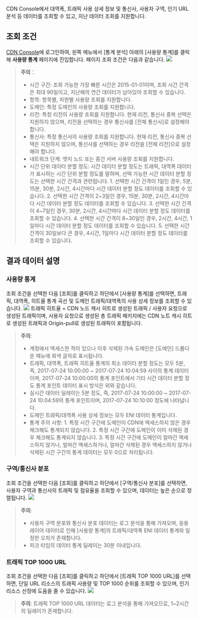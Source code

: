 CDN Console에서 대역폭, 트래픽 사용 상세 정보 및 통신사, 사용자 구역, 인기 URL 분석 등 데이터를 조회할 수 있고, 지난 데이터 조회를 지원합니다.

## 조회 조건
[CDN Console](https://console.cloud.tencent.com/cdn)에 로그인하여, 왼쪽 메뉴에서 [통계 분석] 아래의 [사용량 통계]를 클릭해 **사용량 통계** 페이지에 진입합니다. 페이지 조회 조건은 다음과 같습니다.
![](https://main.qcloudimg.com/raw/b9a81e04ea7e68b2a73de9bfe90273fb.png)
>**주의**：
> + 시간 구간: 조회 가능한 가장 빠른 시간은 2015-01-01이며, 조회 시간 간격은 최대 90일이고, 지난해의 연간 데이터가 남아있어 조회할 수 있습니다.
> + 항목: 항목별, 차원별 사용량 조회를 지원합니다.
> + 도메인: 특정 도메인의 사용량 조회를 지원합니다.
> + 리전: 특정 리전의 사용량 조회를 지원합니다. 현재 리전, 통신사 중복 선택은 지원하지 않으며, 리전을 선택하는 경우 통신사를 [전체 통신사]로 설정해야 합니다.
> + 통신사: 특정 통신사의 사용량 조회를 지원합니다. 현재 리전, 통신사 중복 선택은 지원하지 않으며, 통신사를 선택하는 경우 리전을 [전체 리전]으로 설정해야 합니다.
> + 네트워크 단계: 엣지 노드 또는 중간 서버 사용량 조회를 지원합니다.
> + 시간 단위 데이터 분할 정도: 시간 데이터 분할 정도는 트래픽, 대역폭 데이터가 표시하는 시간 단위 분할 정도를 말하며, 선택 가능한 시간 데이터 분할 정도는 선택한 시간 간격과 관련됩니다.
	1. 선택한 시간 간격이 1일인 경우, 5분, 15분, 30분, 2시간, 4시간마다 시간 데이터 분할 정도 데이터를 조회할 수 있습니다.
	2. 선택한 시간 간격이 2~3일인 경우, 15분, 30분, 2시간, 4시간마다 시간 데이터 분할 정도 데이터를 조회할 수 있습니다.
	3. 선택한 시간 간격이 4~7일인 경우, 30분, 2시간, 4시간마다 시간 데이터 분할 정도 데이터를 조회할 수 있습니다.
	4. 선택한 시간 간격이 8~30일인 경우, 2시간, 4시간, 1일마다 시간 데이터 분할 정도 데이터를 조회할 수 있습니다.
	5. 선택한 시간 간격이 30일보다 큰 경우, 4시간, 1일마다 시간 데이터 분할 정도 데이터를 조회할 수 있습니다.

## 결과 데이터 설명
### 사용량 통계
조회 조건을 선택한 다음 [조회]를 클릭하고 하단에서 [사용량 통계]를 선택하면, 트래픽, 대역폭, 히트율 통계 곡선 및 도메인 트래픽/대역폭의 사용 상세 정보를 조회할 수 있습니다.
![](https://main.qcloudimg.com/raw/592a15c44b3f535869401518830c6115.png)
트래픽 히트율 = CDN 노드 캐시 히트로 생성된 트래픽 / 사용자 요청으로 생성된 트래픽이며, 사용자 요청으로 생성된 총 트래픽 패키지에는 CDN 노트 캐시 히트로 생성된 트래픽과 Origin-pull로 생성된 트래픽이 포함됩니다.

> **주의**:
> + 계정에서 액세스한 적이 있으나 이후 삭제된 가속 도메인은 [도메인] 드롭다운 메뉴에 회색 글자로 표시됩니다.
> + 트래픽, 대역폭, 트래픽 히트율 통계의 최소 데이터 분할 정도는 모두 5분, 즉, 2017-07-24 10:00:00 ~ 2017-07-24 10:04:59 사이의 통계 데이터이며, 2017-07-24 10:00:00의 통계 포인트에서 기타 시간 데이터 분할 정도 통계 포인트 데이터 표시 방식은 위와 같습니다.
> + 실시간 데이터 딜레이는 5분 정도, 즉, 2017-07-24 10:00:00 ~ 2017-07-24 10:04:59의 통계 포인트이며, 2017-07-24 10:10:00 정도에 나타납니다.
> + 도메인 트래픽/대역폭 사용 상세 정보는 모두 ENI 데이터 통계입니다.
> + 통계 주의 사항:
	1. 특정 시간 구간에 도메인이 CDN에 액세스하지 않은 경우 체크해도 통계되지 않습니다.
	2. 특정 시간 구간에 도메인이 이미 삭제된 경우 체크해도 통계되지 않습니다.
	3. 특정 시간 구간에 도메인이 얼마간 액세스하지 않거나, 얼마간 액세스하거나, 얼마간 삭제된 경우 액세스하지 않거나 삭제된 시간 구간의 통계 데이터는 모두 0으로 처리됩니다.

### 구역/통신사 분포
조회 조건을 선택한 다음 [조회]를 클릭하고 하단에서 [구역/통신사 분포]를 선택하면, 사용자 구역과 통신사의 트래픽 및 점유율을 조회할 수 있으며, 데이터는 높은 순으로 정렬됩니다.
![](https://main.qcloudimg.com/raw/ab030b65c1d059abeeb1daac50a07da9.png)

> **주의**:
> + 사용자 구역 분포와 통신사 분포 데이터는 로그 분석을 통해 가져오며, 응용 레이어 데이터로 인해 [사용량 통계]의 트래픽/대역폭 ENI 데이터 통계와 일정한 오차가 존재합니다.
> + 피크 타임의 데이터 통계 딜레이는 30분 이내입니다.

### 트래픽 TOP 1000 URL
조회 조건을 선택한 다음 [조회]를 클릭하고 하단에서 [트래픽 TOP 1000 URL]를 선택하면, 단일 URL 리소스의 트래픽 사용량 및 TOP 1000 순위를 조회할 수 있으며, 인기 리소스 선정에 도움을 줄 수 있습니다.
![](https://main.qcloudimg.com/raw/cdb9d944fdb5eef19e8d5ca444cd11e0.png)
> **주의**:
> 트래픽 TOP 1000 URL 데이터는 로그 분석을 통해 가져오므로, 1~2시간의 딜레이가 존재합니다.

